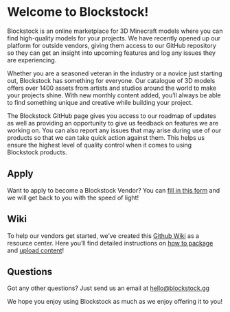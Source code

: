 # Welcome to Blockstock! 

Blockstock is an online marketplace for 3D Minecraft models where you can find high-quality models for your projects. 
We have recently opened up our platform for outside vendors, giving them access to our GitHub repository so they can get an insight into upcoming features and log any issues they are experiencing. 

Whether you are a seasoned veteran in the industry or a novice just starting out, Blockstock has something for everyone. Our catalogue of 3D models offers over 1400 assets from artists and studios around the world to make your projects shine. With new monthly content added, you’ll always be able to find something unique and creative while building your project.  

The Blockstock GitHub page gives you access to our roadmap of updates as well as providing an opportunity to give us feedback on features we are working on. You can also report any issues that may arise during use of our products so that we can take quick action against them. This helps us ensure the highest level of quality control when it comes to using Blockstock products. 

## Apply
Want to apply to become a Blockstock Vendor?
You can [fill in this form](https://blockstock.link/vendor-apply) and we will get back to you with the speed of light!

## Wiki
To help our vendors get started, we’ve created this [Github Wiki](https://github.com/Blockstock-gg/.github/wiki) as a resource center. Here you’ll find detailed instructions on [how to package](https://github.com/Blockstock-gg/.github/wiki/Packaging-a-3D-Model) and [upload content](https://github.com/Blockstock-gg/.github/wiki/Upload-a-3D-Model)!

## Questions
Got any other questions? Just send us an email at hello@blockstock.gg

We hope you enjoy using Blockstock as much as we enjoy offering it to you!
